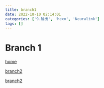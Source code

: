 ```yaml
---
title: branch1
date: 2022-10-10 02:14:01
categories: ['9.输出', 'hexo', 'Neuralink']
tags: []
---
```


# Branch 1

[home](1178.md)

[branch2](1177.md)

[branch2](1180.md)
